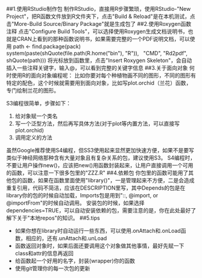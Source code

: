 ##1.使用RStudio制作包
制作RStudio，直接用R步骤繁琐，使用RStudio-"New Project"，把R函数文件放到R文件夹下，点击"Build & Reload"是在本机测试，点击"More-Build Source/Binary Package"就是生成包了
##2.使用Roxygen函数注释
点击"Configure Build Tools"，可以选择使用Roxygen生成文档说明书，也就是CRAN上看到的那种函数说明书，如果需要完整的一个PDF说明文档，可以使用
    path <- find.package(pack)
    system(paste(shQuote(file.path(R.home("bin"), "R")),
    "CMD", "Rd2pdf", shQuote(path)))
将光标放到函数里，点击"Insert Roxygen Skeleton"，会自动插入一些注释关键字，输入@，可以看到完整的关键字信息
##3.关于面向对象
何时使用R的面向对象编程呢：
比如你要对每个种植物画不同的图形，不同的图形有特定的配色，这个时候就需要用到面向对象，比如写plot.orchid（兰花）函数，专门绘制兰花的图形。

S3编程很简单，步骤如下：

1. 给对象赋一个类名
2. 写一个泛型方法，然后再写具体方法(对于plot等内置方法，可以直接写plot.orchid)
3. 调用定义的方法

虽然Google推荐使用S4编程，但SS3使用起来显然更加快速方便，如果不是要写类似于神经网络那种含有大量对象且有复杂关系的包，建议使用S3。
S4编程时，不要让用户操作new()，应该把new()用函数封装起来，让用户直接调用一个可用的函数，可以注意一下很多包里的"ZZZ.R"
##4.依赖包
你包里的函数可能用了其他包的函数，如果在函数里面使用"library()"，一是管理起来不方便，二是会造成重复引用，代码不简洁，应该在DESCRIPTION里写，其中Depends的包是在library你的包的时候自动加载，Imports包是用到"::, @import, or @importFrom"的时候自动调用。
安装包的时候，如果选择dependencies=TRUE，可以自动安装依赖的包，需要注意的是，你在此处最好了解下关于"本地repos"的知识。
##5.tips
 - 如果你想在library时自动运行一些东西，可以使用.onAttach和.onLoad函数，相应的，还有.unAttach和.unLoad
 - 函数返回对象时，如果后面还要调用这个对象做其他事情，最好先赋一下class和attr的信息再返回
 - 给函数起一个好用的名字，封装(wrapper)你的函数
 - 使用git管理你的每一次包的更新

